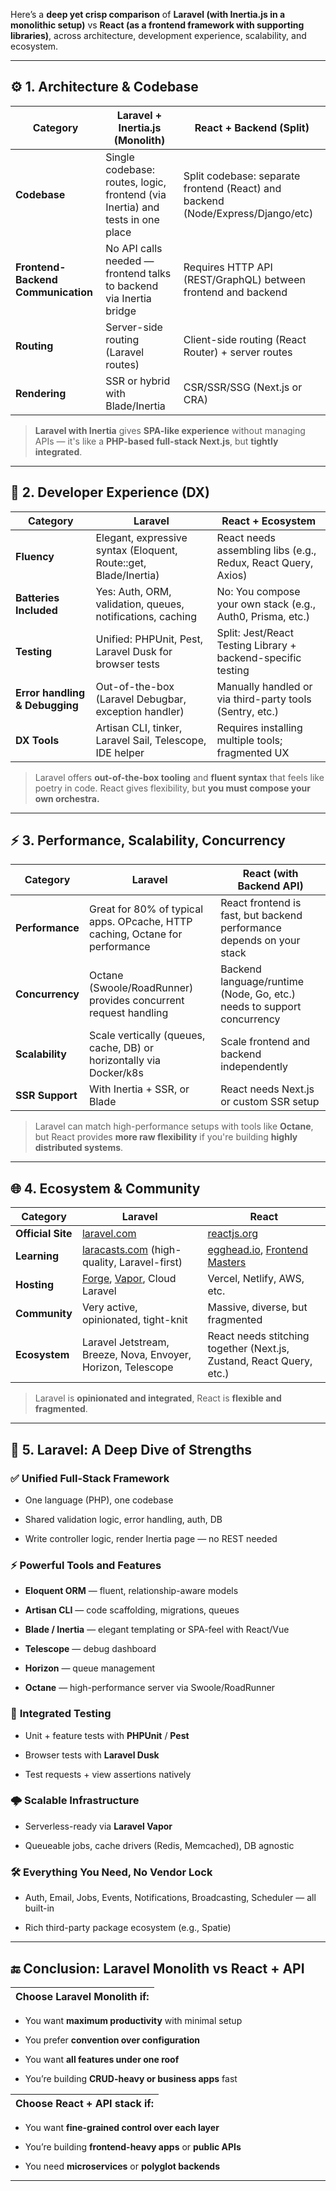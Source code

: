 
Here’s a **deep yet crisp comparison** of **Laravel (with Inertia.js in a monolithic setup)** vs **React (as a frontend framework with supporting libraries)**, across architecture, development experience, scalability, and ecosystem.

---

## ⚙️ 1. **Architecture & Codebase**

|Category|**Laravel + Inertia.js (Monolith)**|**React + Backend (Split)**|
|---|---|---|
|**Codebase**|Single codebase: routes, logic, frontend (via Inertia) and tests in one place|Split codebase: separate frontend (React) and backend (Node/Express/Django/etc)|
|**Frontend-Backend Communication**|No API calls needed — frontend talks to backend via Inertia bridge|Requires HTTP API (REST/GraphQL) between frontend and backend|
|**Routing**|Server-side routing (Laravel routes)|Client-side routing (React Router) + server routes|
|**Rendering**|SSR or hybrid with Blade/Inertia|CSR/SSR/SSG (Next.js or CRA)|

> **Laravel with Inertia** gives **SPA-like experience** without managing APIs — it's like a **PHP-based full-stack Next.js**, but **tightly integrated**.

---

## 🧠 2. **Developer Experience (DX)**

|Category|**Laravel**|**React + Ecosystem**|
|---|---|---|
|**Fluency**|Elegant, expressive syntax (Eloquent, Route::get, Blade/Inertia)|React needs assembling libs (e.g., Redux, React Query, Axios)|
|**Batteries Included**|Yes: Auth, ORM, validation, queues, notifications, caching|No: You compose your own stack (e.g., Auth0, Prisma, etc.)|
|**Testing**|Unified: PHPUnit, Pest, Laravel Dusk for browser tests|Split: Jest/React Testing Library + backend-specific testing|
|**Error handling & Debugging**|Out-of-the-box (Laravel Debugbar, exception handler)|Manually handled or via third-party tools (Sentry, etc.)|
|**DX Tools**|Artisan CLI, tinker, Laravel Sail, Telescope, IDE helper|Requires installing multiple tools; fragmented UX|

> Laravel offers **out-of-the-box tooling** and **fluent syntax** that feels like poetry in code. React gives flexibility, but **you must compose your own orchestra.**

---

## ⚡ 3. **Performance, Scalability, Concurrency**

|Category|**Laravel**|**React (with Backend API)**|
|---|---|---|
|**Performance**|Great for 80% of typical apps. OPcache, HTTP caching, Octane for performance|React frontend is fast, but backend performance depends on your stack|
|**Concurrency**|Octane (Swoole/RoadRunner) provides concurrent request handling|Backend language/runtime (Node, Go, etc.) needs to support concurrency|
|**Scalability**|Scale vertically (queues, cache, DB) or horizontally via Docker/k8s|Scale frontend and backend independently|
|**SSR Support**|With Inertia + SSR, or Blade|React needs Next.js or custom SSR setup|

> Laravel can match high-performance setups with tools like **Octane**, but React provides **more raw flexibility** if you're building **highly distributed systems**.

---

## 🌐 4. **Ecosystem & Community**

|Category|**Laravel**|**React**|
|---|---|---|
|**Official Site**|[laravel.com](https://laravel.com/)|[reactjs.org](https://reactjs.org/)|
|**Learning**|[laracasts.com](https://laracasts.com/) (high-quality, Laravel-first)|[egghead.io](https://egghead.io/), [Frontend Masters](https://frontendmasters.com/)|
|**Hosting**|[Forge](https://forge.laravel.com/), [Vapor](https://vapor.laravel.com/), Cloud Laravel|Vercel, Netlify, AWS, etc.|
|**Community**|Very active, opinionated, tight-knit|Massive, diverse, but fragmented|
|**Ecosystem**|Laravel Jetstream, Breeze, Nova, Envoyer, Horizon, Telescope|React needs stitching together (Next.js, Zustand, React Query, etc.)|

> Laravel is **opinionated and integrated**, React is **flexible and fragmented**.

---

## 🧱 5. **Laravel: A Deep Dive of Strengths**

### ✅ **Unified Full-Stack Framework**

- One language (PHP), one codebase
    
- Shared validation logic, error handling, auth, DB
    
- Write controller logic, render Inertia page — no REST needed
    

### ⚡ **Powerful Tools and Features**

- **Eloquent ORM** — fluent, relationship-aware models
    
- **Artisan CLI** — code scaffolding, migrations, queues
    
- **Blade / Inertia** — elegant templating or SPA-feel with React/Vue
    
- **Telescope** — debug dashboard
    
- **Horizon** — queue management
    
- **Octane** — high-performance server via Swoole/RoadRunner
    

### 🧪 **Integrated Testing**

- Unit + feature tests with **PHPUnit** / **Pest**
    
- Browser tests with **Laravel Dusk**
    
- Test requests + view assertions natively
    

### 🌩️ **Scalable Infrastructure**

- Serverless-ready via **Laravel Vapor**
    
- Queueable jobs, cache drivers (Redis, Memcached), DB agnostic
    

### 🛠️ **Everything You Need, No Vendor Lock**

- Auth, Email, Jobs, Events, Notifications, Broadcasting, Scheduler — all built-in
    
- Rich third-party package ecosystem (e.g., Spatie)
    

---

## 🔚 Conclusion: Laravel Monolith vs React + API

|Choose Laravel Monolith if:|
|---|

- You want **maximum productivity** with minimal setup
    
- You prefer **convention over configuration**
    
- You want **all features under one roof**
    
- You’re building **CRUD-heavy or business apps** fast
    

|Choose React + API stack if:|
|---|

- You want **fine-grained control over each layer**
    
- You’re building **frontend-heavy apps** or **public APIs**
    
- You need **microservices** or **polyglot backends**
    

---
